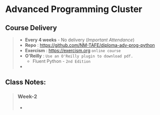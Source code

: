 # Advanced Programming Cluster

##  Course Delivery
> - __Every 4 weeks__ - No delivery (*Important Attendance*)
> - __Repo__ : https://github.com/NM-TAFE/diploma-adv-prog-python
> - __Exercism__ : https://exercism.org `online course`
> - __O'Reilly__ : `Use an O'Reilly plugin to download pdf.`
>   - Fluent Python - `2nd Edition`
> -

## Class Notes:

> ### Week-2
> -  
